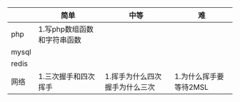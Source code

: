 |       | 简单                | 中等                 | 难               |
|-------|-------------------|--------------------|-----------------|
| php   | 1.写php数组函数和字符串函数 |                    |                 |
| mysql |                   |                    |                 |
| redis |                   |                    |                 |
| 网络    | 1.三次握手和四次挥手      | 1.挥手为什么四次 握手为什么三次 | 1.为什么挥手要等待2MSL |
